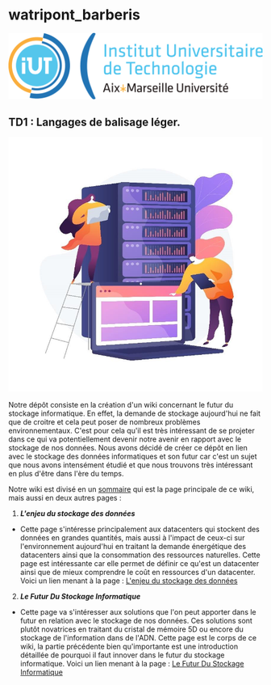 # watripont_barberis
![Image](https://github.com/jeremywtp/watripont_barberis/blob/main/images/21919940.png)
## TD1 : Langages de balisage léger.

![Image](https://github.com/jeremywtp/watripont_barberis/blob/main/images/image1.png)

Notre dépôt consiste en la création d'un wiki concernant le futur du stockage informatique. En effet, la demande de stockage aujourd'hui ne fait que de croitre et cela peut poser de nombreux problèmes environnementaux. C'est pour cela qu'il est très intéressant de se projeter dans ce qui va potentiellement devenir notre avenir en rapport avec le stockage de nos données. Nous avons décidé de créer ce dépôt en lien avec le stockage des données informatiques et son futur car c'est un sujet que nous avons intensément étudié et que nous trouvons très intéressant en plus d'être dans l'ère du temps. 

Notre wiki est divisé en un [sommaire](https://github.com/jeremywtp/watripont_barberis/wiki#sommaire) qui est la page principale de ce wiki, mais aussi en deux autres pages :
1. _**L'enjeu du stockage des données**_
  * Cette page s'intéresse principalement aux datacenters qui stockent des données en grandes quantités, mais aussi à l'impact de ceux-ci sur l'environnement aujourd'hui en traitant la demande énergétique des datacenters ainsi que la consommation des ressources naturelles. Cette page est intéressante car elle permet de définir ce qu'est un datacenter ainsi que de mieux comprendre le coût en ressources d'un datacenter. Voici un lien menant à la page : [L'enjeu du stockage des données](https://github.com/jeremywtp/watripont_barberis/wiki/L'enjeu-du-stockage-des-donn%C3%A9es)
2. _**Le Futur Du Stockage Informatique**_
  * Cette page va s'intéresser aux solutions que l'on peut apporter dans le futur en relation avec le stockage de nos données. Ces solutions sont plutôt novatrices en traitant du cristal de mémoire 5D ou encore du stockage de l'information dans de l'ADN. Cette page est le corps de ce wiki, la partie précédente bien qu'importante est une introduction détaillée de pourquoi il faut innover dans le futur du stockage informatique. Voici un lien menant à la page : [Le Futur Du Stockage Informatique](https://github.com/jeremywtp/watripont_barberis/wiki/Le-Futur-Du-Stockage-Informatique)
